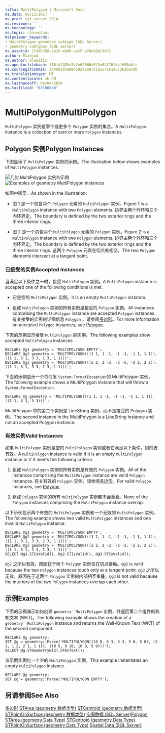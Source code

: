 ```yaml
---
title: MultiPolygon | Microsoft Docs
ms.date: 06/13/2017
ms.prod: sql-server-2014
ms.reviewer: ''
ms.technology: ''
ms.topic: conceptual
helpviewer_keywords:
- MultiPolygon geometry subtype [SQL Server]
- geometry subtypes [SQL Server]
ms.assetid: 2c5db358-2a16-49d9-aac5-a74e86813932
author: MladjoA
ms.author: mlandzic
ms.openlocfilehash: f18fd2485c9b2e62586d9f3e81f76f6cf680dbfc
ms.sourcegitcommit: ad4d92dce894592a259721a1571b1d8736abacdb
ms.translationtype: MT
ms.contentlocale: zh-CN
ms.lasthandoff: 08/04/2020
ms.locfileid: "87590660"
---
```

# <a name="multipolygon"></a><span data-ttu-id="fa021-102">MultiPolygon</span><span class="sxs-lookup"><span data-stu-id="fa021-102">MultiPolygon</span></span>
  <span data-ttu-id="fa021-103">`MultiPolygon` 实例是零个或更多个 `Polygon` 实例的集合。</span><span class="sxs-lookup"><span data-stu-id="fa021-103">A `MultiPolygon` instance is a collection of zero or more `Polygon` instances.</span></span>

## <a name="polygon-instances"></a><span data-ttu-id="fa021-104">Polygon 实例</span><span class="sxs-lookup"><span data-stu-id="fa021-104">Polygon Instances</span></span>
 <span data-ttu-id="fa021-105">下图显示了 `MultiPolygon` 实例的示例。</span><span class="sxs-lookup"><span data-stu-id="fa021-105">The illustration below shows examples of `MultiPolygon` instances.</span></span>

 <span data-ttu-id="fa021-106">![几何 MultiPolygon 实例的示例](../../database-engine/media/multipolygon.gif "几何 MultiPolygon 实例的示例")</span><span class="sxs-lookup"><span data-stu-id="fa021-106">![Examples of geometry MultiPolygon instances](../../database-engine/media/multipolygon.gif "Examples of geometry MultiPolygon instances")</span></span>

 <span data-ttu-id="fa021-107">如图中所示：</span><span class="sxs-lookup"><span data-stu-id="fa021-107">As shown in the illustration:</span></span>

-   <span data-ttu-id="fa021-108">图 1 是一个包含两个 `Polygon` 元素的 `MultiPolygon` 实例。</span><span class="sxs-lookup"><span data-stu-id="fa021-108">Figure 1 is a `MultiPolygon` instance with two `Polygon` elements.</span></span> <span data-ttu-id="fa021-109">边界由两个外环和三个内环界定。</span><span class="sxs-lookup"><span data-stu-id="fa021-109">The boundary is defined by the two exterior rings and the three interior rings.</span></span>

-   <span data-ttu-id="fa021-110">图 2 是一个包含两个 `MultiPolygon` 元素的 `Polygon` 实例。</span><span class="sxs-lookup"><span data-stu-id="fa021-110">Figure 2 is a `MultiPolygon` instance with two `Polygon` elements.</span></span> <span data-ttu-id="fa021-111">边界由两个外环和三个内环界定。</span><span class="sxs-lookup"><span data-stu-id="fa021-111">The boundary is defined by the two exterior rings and the three interior rings.</span></span> <span data-ttu-id="fa021-112">这两个 `Polygon` 元素在切点处相交。</span><span class="sxs-lookup"><span data-stu-id="fa021-112">The two `Polygon` elements intersect at a tangent point.</span></span>

### <a name="accepted-instances"></a><span data-ttu-id="fa021-113">已接受的实例</span><span class="sxs-lookup"><span data-stu-id="fa021-113">Accepted Instances</span></span>
 <span data-ttu-id="fa021-114">当满足以下条件之一时，接受 `MultiPolygon` 实例。</span><span class="sxs-lookup"><span data-stu-id="fa021-114">A `MultiPolygon` instance is accepted one of the following conditions is met.</span></span>

-   <span data-ttu-id="fa021-115">它是空的 `MultiPolygon` 实例。</span><span class="sxs-lookup"><span data-stu-id="fa021-115">It is an empty `MultiPolygon` instance.</span></span>

-   <span data-ttu-id="fa021-116">组成 `MultiPolygon` 实例的所有实例是接受的 `Polygon` 实例。</span><span class="sxs-lookup"><span data-stu-id="fa021-116">All instances comprising the `MultiPolygon` instance are accepted `Polygon` instances.</span></span> <span data-ttu-id="fa021-117">有关接受的实例的详细信息 `Polygon` ，请参阅[多边形](../spatial/polygon.md)。</span><span class="sxs-lookup"><span data-stu-id="fa021-117">For more information on accepted `Polygon` instances, see [Polygon](../spatial/polygon.md).</span></span>

 <span data-ttu-id="fa021-118">下面的示例显示接受 `MultiPolygon` 的实例。</span><span class="sxs-lookup"><span data-stu-id="fa021-118">The following examples show accepted `MultiPolygon` instances.</span></span>

```
DECLARE @g1 geometry = 'MULTIPOLYGON EMPTY';
DECLARE @g2 geometry = 'MULTIPOLYGON(((1 1, 1 -1, -1 -1, -1 1, 1 1)),((1 1, 3 1, 3 3, 1 3, 1 1)))';
DECLARE @g3 geometry = 'MULTIPOLYGON(((2 2, 2 -2, -2 -2, -2 2, 2 2)),((1 1, 3 1, 3 3, 1 3, 1 1)))';
```

 <span data-ttu-id="fa021-119">下面的示例显示一个将引发 `System.FormatException`的 MultiPolygon 实例。</span><span class="sxs-lookup"><span data-stu-id="fa021-119">The following example shows a MultiPolygon instance that will throw a `System.FormatException`.</span></span>

```
DECLARE @g geometry = 'MULTIPOLYGON(((1 1, 1 -1, -1 -1, -1 1, 1 1)),((1 1, 3 1, 3 3)))';
```

 <span data-ttu-id="fa021-120">MultiPolygon 中的第二个实例是 LineString 实例，而不是接受的 Polygon 实例。</span><span class="sxs-lookup"><span data-stu-id="fa021-120">The second instance in the MultiPolygon is a LineString instance and not an accepted Polygon instance.</span></span>

### <a name="valid-instances"></a><span data-ttu-id="fa021-121">有效实例</span><span class="sxs-lookup"><span data-stu-id="fa021-121">Valid Instances</span></span>
 <span data-ttu-id="fa021-122">如果 `MultiPolygon` 实例是空的 `MultiPolygon` 实例或者它满足以下条件，则前者有效。</span><span class="sxs-lookup"><span data-stu-id="fa021-122">A `MultiPolygon` instance is valid if it is an empty `MultiPolygon` instance or if it meets the following criteria.</span></span>

1.  <span data-ttu-id="fa021-123">组成 `MultiPolygon` 实例的所有实例是有效的 `Polygon` 实例。</span><span class="sxs-lookup"><span data-stu-id="fa021-123">All of the instances comprising the `MultiPolygon` instance are valid `Polygon` instances.</span></span> <span data-ttu-id="fa021-124">有关有效的 `Polygon` 实例，请参阅[多边形](../spatial/polygon.md)。</span><span class="sxs-lookup"><span data-stu-id="fa021-124">For valid `Polygon` instances, see [Polygon](../spatial/polygon.md).</span></span>

2.  <span data-ttu-id="fa021-125">组成 `Polygon` 实例的所有 `MultiPolygon` 实例都不会重叠。</span><span class="sxs-lookup"><span data-stu-id="fa021-125">None of the `Polygon` instances comprising the `MultiPolygon` instance overlap.</span></span>

 <span data-ttu-id="fa021-126">以下示例显示两个有效的 `MultiPolygon` 实例和一个无效的 `MultiPolygon` 实例。</span><span class="sxs-lookup"><span data-stu-id="fa021-126">The following example shows two valid `MultiPolygon` instances and one invalid `MultiPolygon` instance.</span></span>

```
DECLARE @g1 geometry = 'MULTIPOLYGON EMPTY';
DECLARE @g2 geometry = 'MULTIPOLYGON(((1 1, 1 -1, -1 -1, -1 1, 1 1)),((1 1, 3 1, 3 3, 1 3, 1 1)))';
DECLARE @g3 geometry = 'MULTIPOLYGON(((2 2, 2 -2, -2 -2, -2 2, 2 2)),((1 1, 3 1, 3 3, 1 3, 1 1)))';
SELECT @g1.STIsValid(), @g2.STIsValid(), @g3.STIsValid();
```

 <span data-ttu-id="fa021-127">`@g2` 之所以有效，原因在于两个 `Polygon` 实例仅在切点接触。</span><span class="sxs-lookup"><span data-stu-id="fa021-127">`@g2` is valid because the two `Polygon` instances touch only at a tangent point.</span></span> <span data-ttu-id="fa021-128">`@g3` 之所以无效，原因在于这两个  `Polygon` 实例的内部相互重叠。</span><span class="sxs-lookup"><span data-stu-id="fa021-128">`@g3` is not valid because the interiors of the two `Polygon` instances overlap each other.</span></span>

## <a name="examples"></a><span data-ttu-id="fa021-129">示例</span><span class="sxs-lookup"><span data-stu-id="fa021-129">Examples</span></span>
 <span data-ttu-id="fa021-130">下面的示例演示如何创建 `geometry``MultiPolygon` 实例，并返回第二个组件的熟知文本 (WKT)。</span><span class="sxs-lookup"><span data-stu-id="fa021-130">The following example shows the creation of a `geometry``MultiPolygon` instance and returns the Well-Known Text (WKT) of the second component.</span></span>

```
DECLARE @g geometry;
SET @g = geometry::Parse('MULTIPOLYGON(((0 0, 0 3, 3 3, 3 0, 0 0), (1 1, 1 2, 2 1, 1 1)), ((9 9, 9 10, 10 9, 9 9)))');
SELECT @g.STGeometryN(2).STAsText();
```

 <span data-ttu-id="fa021-131">该示例实例化一个空的 `MultiPolygon` 实例。</span><span class="sxs-lookup"><span data-stu-id="fa021-131">This example instantiates an empty `MultiPolygon` instance.</span></span>

```
DECLARE @g geometry;
SET @g = geometry::Parse('MULTIPOLYGON EMPTY');
```

## <a name="see-also"></a><span data-ttu-id="fa021-132">另请参阅</span><span class="sxs-lookup"><span data-stu-id="fa021-132">See Also</span></span>
 <span data-ttu-id="fa021-133">[多边形](../spatial/polygon.md) [STArea &#40;geometry 数据类型&#41;](/sql/t-sql/spatial-geometry/starea-geometry-data-type) [STCentroid &#40;geometry 数据类型&#41;](/sql/t-sql/spatial-geometry/stcentroid-geometry-data-type) [STPointOnSurface &#40;geometry 数据类型&#41;](/sql/t-sql/spatial-geometry/stpointonsurface-geometry-data-type) [空间数据 &#40;SQL Server](../spatial/spatial-data-sql-server.md)&#41;</span><span class="sxs-lookup"><span data-stu-id="fa021-133">[Polygon](../spatial/polygon.md) [STArea &#40;geometry Data Type&#41;](/sql/t-sql/spatial-geometry/starea-geometry-data-type) [STCentroid &#40;geometry Data Type&#41;](/sql/t-sql/spatial-geometry/stcentroid-geometry-data-type) [STPointOnSurface &#40;geometry Data Type&#41;](/sql/t-sql/spatial-geometry/stpointonsurface-geometry-data-type) [Spatial Data &#40;SQL Server&#41;](../spatial/spatial-data-sql-server.md)</span></span>



